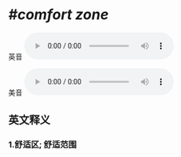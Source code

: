 # ***\#comfort zone*** 
英音
<audio src="./media/comfort zone1_AAC.aac" controls="controls"></audio>

美音
<audio src="./media/comfort zone2_AAC.aac" controls="controls"></audio>



  

英文释义
---
### 1.**舒适区; 舒适范围**  


